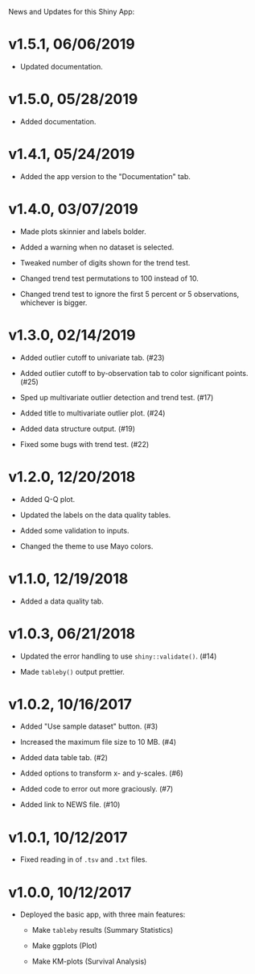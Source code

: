 News and Updates for this Shiny App:

# v1.5.1, 06/06/2019

- Updated documentation.

# v1.5.0, 05/28/2019

- Added documentation.

# v1.4.1, 05/24/2019

- Added the app version to the "Documentation" tab.

# v1.4.0, 03/07/2019

- Made plots skinnier and labels bolder.

- Added a warning when no dataset is selected.

- Tweaked number of digits shown for the trend test.

- Changed trend test permutations to 100 instead of 10.

- Changed trend test to ignore the first 5 percent or 5 observations, whichever is bigger.

# v1.3.0, 02/14/2019

- Added outlier cutoff to univariate tab. (#23)

- Added outlier cutoff to by-observation tab to color significant points. (#25)

- Sped up multivariate outlier detection and trend test. (#17)

- Added title to multivariate outlier plot. (#24)

- Added data structure output. (#19)

- Fixed some bugs with trend test. (#22)

# v1.2.0, 12/20/2018

- Added Q-Q plot.

- Updated the labels on the data quality tables.

- Added some validation to inputs.

- Changed the theme to use Mayo colors.

# v1.1.0, 12/19/2018

- Added a data quality tab.

# v1.0.3, 06/21/2018

- Updated the error handling to use `shiny::validate()`. (#14)

- Made `tableby()` output prettier.

# v1.0.2, 10/16/2017

- Added "Use sample dataset" button. (#3)

- Increased the maximum file size to 10 MB. (#4)

- Added data table tab. (#2)

- Added options to transform x- and y-scales. (#6)

- Added code to error out more graciously. (#7)

- Added link to NEWS file. (#10)

# v1.0.1, 10/12/2017

- Fixed reading in of `.tsv` and `.txt` files.

# v1.0.0, 10/12/2017

- Deployed the basic app, with three main features:

  - Make `tableby` results (Summary Statistics)
  
  - Make ggplots (Plot)
  
  - Make KM-plots (Survival Analysis)
